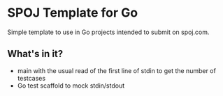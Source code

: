 # SPOJ Template for Go

Simple template to use in Go projects intended to submit on spoj.com.

## What's in it?

- main with the usual read of the first line of stdin to get the number of testcases
- Go test scaffold to mock stdin/stdout